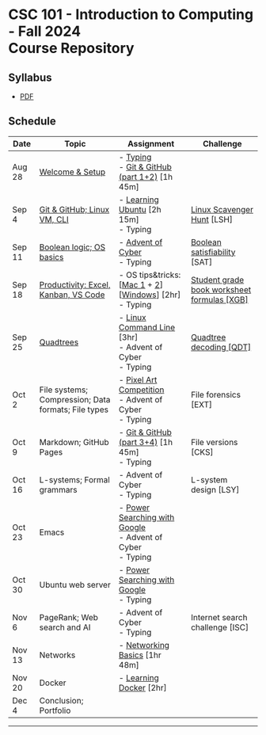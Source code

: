 # CSC 101 - Introduction to Computing - Fall 2024<br>Course Repository

## Syllabus

- [PDF](syllabus/csc101-syllabus.pdf)

## Schedule

|   Date  | Topic                           | Assignment                    | Challenge
|---------|---------------------------------|-------------------------------|--------------
|  Aug 28 | [Welcome & Setup](class01.md)               | - [Typing](https://typing.com)  <br>- [Git & GitHub (part 1+2)](https://www.linkedin.com/learning/learning-git-and-github-23011330?u=2300338) [1h 45m] 
|  Sep 4  | [Git & GitHub; Linux VM, CLI](class02.md)   | - [Learning Ubuntu](https://www.linkedin.com/learning/learning-ubuntu-desktop-18015807?u=2300338) [2h 15m]    <br>- Typing | [Linux Scavenger Hunt](https://github.com/pushingice/scavenger-hunt) [LSH]
|  Sep 11 | [Boolean logic; OS basics](class03.md)        | - [Advent of Cyber](https://tryhackme.com/r/room/adventofcyber2023)  <br> - Typing  |  [Boolean satisfiability](sat.md) [SAT] 
|  Sep 18 | [Productivity: Excel, Kanban, VS Code](class04.md) | - OS tips&tricks: [[Mac 1](https://www.linkedin.com/learning/macos-quick-tips?u=2300338) + [2](https://www.youtube.com/watch?v=IIBnh74b474)] [[Windows](https://www.linkedin.com/learning/windows-tips-and-tricks?u=2300338)] [2hr] <br>- Typing | [Student grade book worksheet formulas [XGB]](xgb/xgb.md)
|  Sep 25 | [Quadtrees](./class05.md)       | - [Linux Command Line](https://www.linkedin.com/learning/learning-linux-command-line-14447912?u=2300338) [3hr] <br>- Advent of Cyber <br>- Typing | [Quadtree decoding [QDT]](qdt/qdt.md)
|  Oct 2  | File systems; Compression; Data formats; File types | - [Pixel Art Competition](https://cs.berry.edu/pixelcomp-2024/) <br> - Advent of Cyber <br>- Typing | File forensics [EXT]
|  Oct 9  | Markdown; GitHub Pages          | - [Git & GitHub (part 3+4)](https://www.linkedin.com/learning/learning-git-and-github-23011330?u=2300338) [1h 45m] <br>- Typing | File versions [CKS]
|  Oct 16 | L-systems; Formal grammars      | - Advent of Cyber <br>- Typing | L-system design [LSY]
|  Oct 23 | Emacs                           | - [Power Searching with Google](https://www.edx.org/learn/google-power-searching/google-power-searching-with-google) <br>- Advent of Cyber <br>- Typing | 
|  Oct 30 | Ubuntu web server               | - [Power Searching with Google](https://www.edx.org/learn/google-power-searching/google-power-searching-with-google) <br>- Typing | 
|  Nov 6  | PageRank; Web search and AI     | - Advent of Cyber <br> - Typing | Internet search challenge [ISC]
|  Nov 13 | Networks                        | - [Networking Basics](https://www.linkedin.com/learning/networking-foundations-networking-basics?u=2300338) [1hr 48m] | 
|  Nov 20 | Docker                          | - [Learning Docker](https://www.linkedin.com/learning/learning-docker-17236240?u=2300338) [2hr] | 
|  Dec 4  | Conclusion; Portfolio           | 
---------------------------------------------

